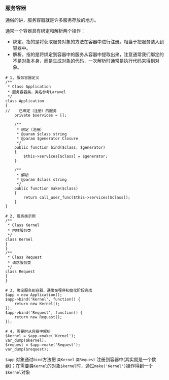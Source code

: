 ### 服务容器

通俗的讲，服务容器就是许多服务存放的地方。

通常一个容器具有绑定和解析两个操作：
- 绑定，指的是将获取服务对象的方法在容器中进行注册。相当于把服务装入到容器中。
- 解析，指的是将绑定到容器中的服务从容器中提取出来，注意通常我们绑定的不是对象本身，而是生成对象的代码，一次解析时通常是执行代码来得到对象。

```
# 1, 服务容器定义
/**
 * Class Application
 * 服务容器类，类名参考Laravel
 */
class Application
{
//    已绑定（注册）的服务
    private $services = [];

    /**
     * 绑定（注册）
     * @param $class string
     * @param $generator Closure
     */
    public function bind($class, $generator)
    {
        $this->services[$class] = $generator;
    }

    /**
     * 解析
     * @param $class string
     */
    public function make($class)
    {
        return call_user_func($this->services[$class]);
    }
}

# 2, 服务类示例
/**
 * Class Kernel
 * 内核服务类
 */
class Kernel
{
}
/**
 * Class Request
 * 请求服务类
 */
class Request
{
}

# 3, 绑定服务到容器，通常在程序初始化阶段完成
$app = new Application();
$app->bind('Kernel', function() {
    return new Kernel();
});
$app->bind('Request', function() {
    return new Request();
});

# 4, 需要时从容器中解析
$kernel = $app->make('Kernel');
var_dump($kernel);
$request = $app->make('Request');
var_dump($request);

```
`$app` 对象通过`bind`方法把 `类Kernel` `类Request` 注册到容器中(其实就是一个数组)；在需要类`Kernel`的对象`$kernel`时，通过`make('Kernel')`操作得到一个`$kernel`对象
